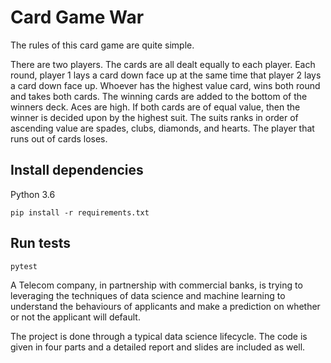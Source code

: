 # Card Game War

The rules of this card game are quite simple.

There are two players.
The cards are all dealt equally to each player.
Each round, player 1 lays a card down face up at the same time that player 2 lays a card down face up. Whoever has the highest value card, wins both round and takes both cards.
The winning cards are added to the bottom of the winners deck.
Aces are high.
If both cards are of equal value, then the winner is decided upon by the highest suit. The suits ranks in order of ascending value are spades, clubs, diamonds, and hearts.
The player that runs out of cards loses.

## Install dependencies

Python 3.6

```shell
pip install -r requirements.txt
```

## Run tests

```shell
pytest
```


A Telecom company, in partnership with commercial banks, is trying to leveraging the techniques of data science and machine learning to understand the behaviours of applicants and make a prediction on whether or not the applicant will default.

The project is done through a typical data science lifecycle. The code is given in four parts and a detailed report and slides are included as well.

